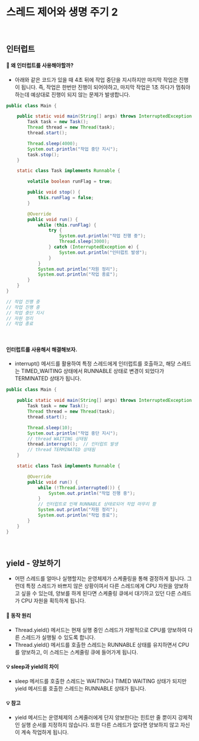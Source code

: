 # 스레드 제어와 생명 주기 2

<br>

## 인터럽트

#### 🧐 왜 인터럽트를 사용해야할까?

- 아래와 같은 코드가 있을 때 4초 뒤에 작업 중단을 지시하지만 마지막 작업은 진행이 됩니다. 
즉, 작업은 한번만 진행이 되어야하고, 마지막 작업은 1초 하다가 멈춰야하는데 예상대로 진행이 되지 않는 문제가 발생합니다.

```java
public class Main {

    public static void main(String[] args) throws InterruptedException {
        Task task = new Task();
        Thread thread = new Thread(task);
        thread.start();

        Thread.sleep(4000);
        System.out.println("작업 중단 지시");
        task.stop();
    }

    static class Task implements Runnable {

        volatile boolean runFlag = true;

        public void stop() {
            this.runFlag = false;
        }

        @Override
        public void run() {
            while (this.runFlag) {
                try {
                    System.out.println("작업 진행 중");
                    Thread.sleep(3000);
                } catch (InterruptedException e) {
                    System.out.println("인터럽트 발생");
                }
            }
            System.out.println("자원 정리");
            System.out.println("작업 종료");
        }
    }
}

// 작업 진행 중
// 작업 진행 중
// 작업 중단 지시
// 자원 정리
// 작업 종료
```

<br>

#### 인터럽트를 사용해서 해결해보자.

- interrupt() 메서드를 활용하여 특정 스레드에게 인터럽트를 호출하고, 해당 스레드는 TIMED_WAITING 상태에서 RUNNABLE 상태로 변경이 되었다가 TERMINATED 상태가 됩니다.

```java
public class Main {

    public static void main(String[] args) throws InterruptedException {
        Task task = new Task();
        Thread thread = new Thread(task);
        thread.start();

        Thread.sleep(10);
        System.out.println("작업 중단 지시");
        // thread WAITING 상태됨
        thread.interrupt();  // 인터럽트 발생
        // thread TERMINATED 상태됨
    }

    static class Task implements Runnable {

        @Override
        public void run() {
            while (!Thread.interrupted()) {
                System.out.println("작업 진행 중");
            }
            // 인터럽트로 인해 RUNNABLE 상태로되어 작업 마무리 함
            System.out.println("자원 정리");
            System.out.println("작업 종료");
        }
    }
}
```

<br>

## yield - 양보하기

- 어떤 스레드를 얼마나 실행할지는 운영체제가 스케줄링을 통해 결정하게 됩니다. 그런데 특정 스레드가 바쁘지 않은 상황이여서 다른 스레드에게 CPU 자원을 양보하고 싶을 수 있는데, 양보를 하게 된다면 스케줄링 큐에서 대기하고 있던 다른 스레드가 CPU 자원을 획득하게 됩니다.

#### 🚗 동작 원리

- Thread.yield() 메서드는 현재 실행 중인 스레드가 자발적으로 CPU를 양보하여 다른 스레드가 실행될 수 있도록 합니다.
- Thread.yield() 메서드를 호출한 스레드는 RUNNABLE 상태를 유지하면서 CPU를 양보하고, 이 스레드는 스케줄링 큐에 들어가게 됩니다. 

#### 💡 sleep과 yield의 차이

- sleep 메서드를 호출한 스레드는 WAITING나 TIMED WAITING 상태가 되지만 yield 메서드를 호출한 스레드는 RUNNABLE 상태가 됩니다.

#### 💡 참고

- yield 메서드는 운영체제의 스케줄러에게 단지 양보한다는 힌트만 줄 뿐이지 강제적인 실행 순서를 지정하지 않습니다. 또한 다른 스레드가 없다면 양보하지 않고 자신이 계속 작업하게 됩니다.



